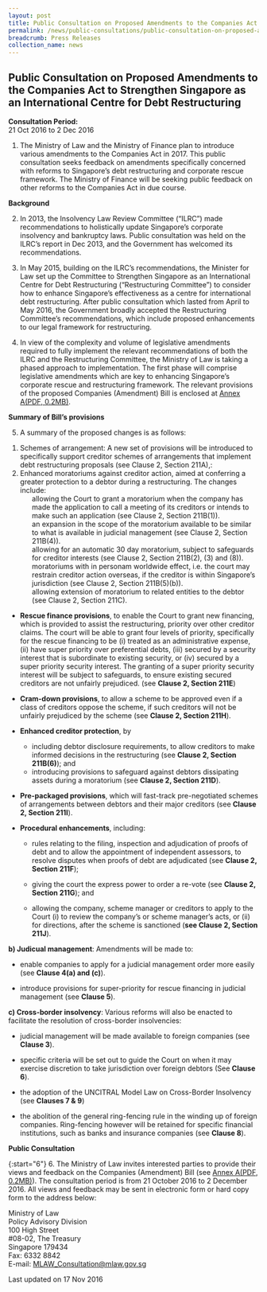```yaml
---
layout: post
title: Public Consultation on Proposed Amendments to the Companies Act to Strengthen Singapore as an International Centre for Debt Restructuring
permalink: /news/public-consultations/public-consultation-on-proposed-amendments-to-the-companies-act-
breadcrumb: Press Releases
collection_name: news
---
```


Public Consultation on Proposed Amendments to the Companies Act to Strengthen Singapore as an International Centre for Debt Restructuring
---

**Consultation Period:**  
21 Oct 2016 to 2 Dec 2016

1. The Ministry of Law and the Ministry of Finance plan to introduce various amendments to the Companies Act in 2017. This public consultation seeks feedback on amendments specifically concerned with reforms to Singapore’s debt restructuring and corporate rescue framework. The Ministry of Finance will be seeking public feedback on other reforms to the Companies Act in due course.

**Background**

2. In 2013, the Insolvency Law Review Committee (“ILRC”) made recommendations to holistically update Singapore’s corporate insolvency and bankruptcy laws. Public consultation was held on the ILRC’s report in Dec 2013, and the Government has welcomed its recommendations.

3. In May 2015, building on the ILRC’s recommendations, the Minister for Law set up the Committee to Strengthen Singapore as an International Centre for Debt Restructuring (“Restructuring Committee”) to consider how to enhance Singapore’s effectiveness as a centre for international debt restructuring. After public consultation which lasted from April to May 2016, the Government broadly accepted the Restructuring Committee’s recommendations, which include proposed enhancements to our legal framework for restructuring.

4. In view of the complexity and volume of legislative amendments required to fully implement the relevant recommendations of both the ILRC and the Restructuring Committee, the Ministry of Law is taking a phased approach to implementation. The first phase will comprise legislative amendments which are key to enhancing Singapore’s corporate rescue and restructuring framework. The relevant provisions of the proposed Companies (Amendment) Bill is enclosed at [Annex A(PDF, 0.2MB)](/files/news/public-consultations/2016/10/CAB.pdf).

**Summary of Bill’s provisions**

5. A summary of the proposed changes is as follows:
<ol style="list-style-type:"lower-alpha" start="1">
 <li>Schemes of arrangement: A new set of provisions will be introduced to specifically support creditor schemes of
 arrangements that implement debt restructuring proposals (see Clause 2,  Section 211A),:
 
  <li style="list-style-type:"lower-roman">Enhanced moratoriums against creditor action, aimed at conferring a greater protection to a debtor during a restructuring. The changes include:
 
  <ul>allowing the Court to grant a moratorium when the company has made the application to call a meeting of its creditors
 or intends to make such an application (see Clause 2, Section 211B(1)).</ul>
 
  <ul>an expansion in the scope of the moratorium available to be similar to what is available in judicial management (see Clause 2, Section 211B(4)).</ul>
   
  <ul>allowing for an automatic 30 day moratorium, subject to safeguards for creditor interests (see Clause 2, Section
 211B(2), (3) and (8)).</ul>
 
   <ul>moratoriums with in personam worldwide effect, i.e. the court may restrain creditor action overseas, if the creditor is within Singapore’s jurisdiction (see Clause 2, Section 211B(5)(b)).</ul>
   
   <ul>allowing extension of moratorium to related entities to the debtor (see Clause 2, Section 211C).</ul>
   
 </li>
 </li>
 </ol>

  * **Rescue finance provisions**, to enable the Court to grant new financing, which is provided to assist the restructuring, priority over other creditor claims. The court will be able to grant four levels of priority, specifically for the rescue financing to be (i) treated as an administrative expense, (ii) have super priority over preferential debts, (iii) secured by a security interest that is subordinate to existing security, or (iv) secured by a super priority security interest. The granting of a super priority security interest will be subject to safeguards, to ensure existing secured creditors are not unfairly prejudiced. (see **Clause 2,  Section 211E**) 
  
  * **Cram-down provisions**, to allow a scheme to be approved even if a class of creditors oppose the scheme, if such creditors will not be unfairly prejudiced by the scheme (see **Clause 2, Section 211H**).
  
  * **Enhanced creditor protection**, by
  
    * including debtor disclosure requirements, to allow creditors to make informed decisions in the restructuring (see **Clause 2, Section 211B(6)**); and
    * introducing provisions to safeguard against debtors dissipating assets during a moratorium (see **Clause 2, Section 211D**).
    
  * **Pre-packaged provisions**, which will fast-track pre-negotiated schemes of arrangements between debtors and their major creditors (see **Clause 2, Section 211I**).
  
  * **Procedural enhancements**, including:
  
    * rules relating to the filing, inspection and adjudication of proofs of debt and to allow the appointment of independent assessors, to resolve disputes when proofs of debt are adjudicated (see **Clause 2, Section 211F**);
    
    * giving the court the express power to order a re-vote (see **Clause 2, Section 211G**); and
    
    * allowing the company, scheme manager or creditors to apply to the Court (i) to review the company’s or scheme manager’s acts, or (ii) for directions, after the scheme is sanctioned (**see Clause 2, Section 211J**).
    
**b) Judicual management**: Amendments will be made to:

 * enable companies to apply for a judicial management order more easily (see **Clause 4(a) and (c)**).
 
 * introduce provisions for super-priority for rescue financing in judicial management (see **Clause 5**).
 
**c) Cross-border insolvency**: Various reforms will also be enacted to facilitate the resolution of cross-border insolvencies:

 * judicial management will be made available to foreign companies (see **Clause 3**).
 
 * specific criteria will be set out to guide the Court on when it may exercise discretion to take jurisdiction over foreign debtors (See **Clause 6**).
 
 * the adoption of the UNCITRAL Model Law on Cross-Border Insolvency (see **Clauses 7 & 9**)
 
 * the abolition of the general ring-fencing rule in the winding up of foreign companies. Ring-fencing however will be retained for specific financial institutions, such as banks and insurance companies (see **Clause 8**).
 
**Public Consultation**

{:start="6"}
6. The Ministry of Law invites interested parties to provide their views and feedback on the Companies (Amendment) Bill (see [Annex A(PDF, 0.2MB)](/files/news/public-consultations/2016/10/CAB.pdf)). The consultation period is from 21 October 2016 to 2 December 2016. All views and feedback may be sent in electronic form or hard copy form to the address below:

<p class="address-centered">Ministry of Law<br>
 Policy Advisory Division<br>
 100 High Street<br>
 #08-02, The Treasury<br>
 Singapore 179434<br>
 Fax: 6332 8842<br>
 E-mail: <a href="mailto:MLAW_Consultation@mlaw.gov.sg">MLAW_Consultation@mlaw.gov.sg</a>
</p>

<p class="right-side-updated">Last updated on 17 Nov 2016</p>
  
  




